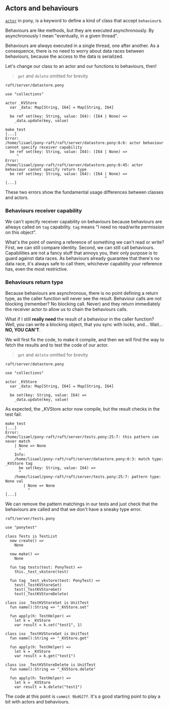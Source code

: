 ## Actors and behaviours

[`actor`](http://tutorial.ponylang.org/types/actors.html) in pony, is a keyword
to define a kind of class that accept `behaviour`s.

Behaviours are like methods, but they are executed asynchronously.  By
asynchronously I mean "eventually, in a given thread".

Behaviours are always executed in a single thread, one after another. As a
consequence, there is no need to worry about data races between behaviours,
because the access to the data is serialized.

Let's change our class to an actor and our functions to behaviours, then!

> `get` and `delete` omitted for brevity

`raft/server/datastore.pony`
```pony
use "collections"

actor _KVStore
  var _data: Map[String, I64] = Map[String, I64]

  be ref set(key: String, value: I64): (I64 | None) =>
    _data.update(key, value)
```

```
make test
[...]
Error:
/home/lisael/pony-raft/raft/server/datastore.pony:6:6: actor behaviour cannot specify receiver capability
  be ref set(key: String, value: I64): (I64 | None) =>
     ^
Error:
/home/lisael/pony-raft/raft/server/datastore.pony:6:45: actor behaviour cannot specify return type
  be ref set(key: String, value: I64): (I64 | None) =>
                                            ^
[...]
```

These two errors show the fundamental usage differences between classes
and actors.

### Behaviours receiver capability

We can't specify receiver capability on behaviours because behaviours are
allways called on `tag` capability. `tag` means "I need no read/write
permission on this object".

What's the point of owning a reference of something we can't read or write?
First, we can still compare identity. Second, we can still call behaviours.
Capabilities are not a fancy stuff that annoys you, their only purpose is to
guard against data races. As behaviours already guarantee that there's no data
race, it's always safe to call them, whichever capability your reference has,
even the most restrictive.

### Behaviours return type

Because behaviours are asynchronous, there is no point defining a return
type, as the caller function will never see the result. Behaviour calls
are not blocking (remember? No blocking call. Never) and they return
immediately the receiver actor to allow us to chain the behaviours
calls.

What if I still __really need__ the result of a behaviour in the caller
function? Well, you can write a blocking object, that you sync with locks,
and... Wait... __NO, YOU CAN'T__.

We will first fix the code, to make it compile, and then we will find the
way to fetch the results and to test the code of our actor.

> `get` and `delete` omitted for brevity

`raft/server/datastore.pony`
```pony
use "collections"

actor _KVStore
  var _data: Map[String, I64] = Map[String, I64]

  be set(key: String, value: I64) =>
    _data.update(key, value)
```

As expected, the _KVStore actor now compile, but the result checks in the test fail:

```
make test
[...]
Error:
/home/lisael/pony-raft/raft/server/tests.pony:25:7: this pattern can never match
    | None => None
      ^
    Info:
    /home/lisael/pony-raft/raft/server/datastore.pony:6:3: match type: _KVStore tag
      be set(key: String, value: I64) =>
      ^
    /home/lisael/pony-raft/raft/server/tests.pony:25:7: pattern type: None val
        | None => None
          ^
[...]
```

We can remove the pattern matchings in our tests and just check that the behaviours
are called and that we don't have a sneaky type error.

`raft/server/tests.pony`
```pony
use "ponytest"

class Tests is TestList 
  new create() =>
    None

  new make() =>
    None

  fun tag tests(test: PonyTest) =>
    this._test_vkstore(test)

  fun tag _test_vkstore(test: PonyTest) =>
    test(_TestKVStoreSet)
    test(_TestKVStoreGet)
    test(_TestKVStoreDelete)

class iso _TestKVStoreSet is UnitTest
  fun name():String => "_KVStore.set"

  fun apply(h: TestHelper) =>
    let k = _KVStore
    var result = k.set("test1", 1)

class iso _TestKVStoreGet is UnitTest
  fun name():String => "_KVStore.get"

  fun apply(h: TestHelper) =>
    let k = _KVStore
    var result = k.get("test1")

class iso _TestKVStoreDelete is UnitTest
  fun name():String => "_KVStore.delete"

  fun apply(h: TestHelper) =>
    let k = _KVStore
    var result = k.delete("test1")
```

The code at this point is `commit 9bd627f`. It's a good starting point to
play a bit with actors and behaviours.
